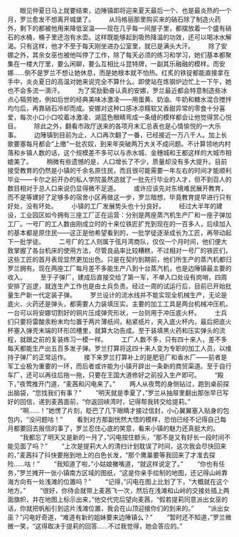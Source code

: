 　　眼见仲夏日马上就要结束，边陲镇即将迎来夏天最后一个、也是最炎热的一个月，罗兰愈发不想离开城堡了。
　　从玛格丽那里购买来的硝石除了制造火药外，剩下的都被他用来降低室温——现在几乎每一间屋子里，都摆放着一个盛有硝石的水桶，桶子里还泡有水壶。这样既能够起到吸热降温的功效，还可以喝冰水解渴。只有这样，他才不至于每天刚坐进办公室里，就已是满头大汗。
　　除了安娜之外，其余女巫也被他叫停了工作，除了每天必须的练习和学习，她们基本都聚集在一楼大厅里，要么闲聊，要么互相比斗昆特牌，一副其乐融融的模样。而安娜……倒不是罗兰不想让她休息，而是她根本就不怕热。红炙的铁锭都能直接拿在手中，炎炎夏日的高温对她来说完全不算什么。即使站在炼钢炉边忙上一下午，她也不会多流一滴汗。
　　为了奖励勤奋认真的安娜，罗兰最近都会特意制造些冰点心犒劳她，例如后世的经典美味冰激凌——用蛋黄、奶油、牛奶和糖水混合搅拌均匀后，再靠硝石冷却而成。安娜对这种口感冰凉糯软又香甜异常的零食十分喜爱，每次小口小口咬着冰激凌、湖蓝色眼睛弯成一条缝的模样都会让他觉得赏心悦目。
　　除此之外，翻看市政厅送来的各项月末汇总表也是心情愉悦的一大乐事。
　　边陲镇到目前为止，人口再次翻了一番，已经接近一万八千人。加上长歌要塞每月都会“上缴”一批农奴，到来年突破两万大关不成问题。不计算领地内村落和乡镇人数的话，这个规模差不多可以与赤水城、金穗城和王都这样的大城市相媲美了。
　　稍微有些遗憾的是，人口增长了不少，质量却没有多大提升。目前接受教育的仍然是小镇的千余名原住民，而且很可能需要一年左右的时间才能顺利毕业——卡尔之前开办的私人学院虽然造就了一批先行毕业的人才，但不到百人的数目相对于总人口来说仍显得微不足道。
　　或许应该先对东境难民展开教育，而不是等建好了足够多的宿舍小区再做这一步，罗兰暗想，毕竟教育提早进行只有好处，没有坏处。
　　小镇的工厂发展势头也十分良好。
　　经过大半年的建设，工业园区如今拥有三座工厂正在运营：分别是两座蒸汽机生产厂和一座子弹加工厂。一号厂的工人数由刚成立时的十来位铁匠扩充到现在的一百多人，后续加入的基本都是原住民——这正是他希望看到的，一批学徒逐渐成长为工匠，再带动起下一批学徒。
　　二号厂的工人则属于弦月湾商队，仅仅一个月时间，他们便大致掌握了各台机床的使用方法，尽管良品率比较糟糕，不过相对一号厂的铁匠们，这些工匠的首月表现显然更加出色。只是在契约到期前，他们所生产的蒸汽机都归罗兰拥有。现在两座工厂每月差不多能生产八到十台蒸汽机，也是边陲镇最主要的收入。
　　至于子弹厂，建成后直接交给了第一军，不单入口处设有岗哨，四周安排了巡逻，就连生产工作也是由士兵负责。经过一周的试运行后，目前已开始批量生产新一代定装子弹。
　　罗兰设计的流水线并不能实现全机械生产，无论是底火、火药还是弹头，都需要人力装填压实。主要的加工工具是两台机械冲压机，一台可以将安娜切割好的铜片压成弹壳形状，一台则用于冲压底火杯。
　　士兵们只要将雷酸汞粉末均匀置于两片薄纸间，粘紧纸片，夹入底火杯内，最后把底火杯塞入弹壳末端的环形凹槽里，就算大功告成。至于装填黑火药和压实弹头的流程，就跟之前的复装练习一模一样。
　　工厂人数不多，只有四十来人，差不多每天都能生产出五百多发子弹。罗兰打算将这四十来人变为专职的加工人员，以维持子弹厂的正常运作。
　　接下来罗兰打算补上的是肥皂厂和香水厂——前者是军工业极为重要的一环，而后者或许能为小镇开辟出一条新的商贸渠道。至于自行车厂，还可以再往后拖一拖，只要在王国大道修好之前投入生产即可。
　　“殿下，”夜莺推开门道，“麦茜和闪电来了。”
　　两人从夜莺的身侧钻过，跑到桌前探出脑袋，“您找我们有事？”
　　“明天就是季夏了，”罗兰从抽屉里翻出那张早已写好的回信，递到麦茜面前，“你返回峡湾时，记得帮我转交给提莉。”
　　“啊……！”她愣了片刻，眨巴了几下眼睛才接过信封，小心翼翼塞入贴身的包包内，“没问题咕！”
　　看到对方那副恍然大悟的模样，恐怕已经不记得自己每月都要回去报信的事了，罗兰忍住心底的笑意，看来小镇的魅力还真挺大的。
　　“我都忘了明天又是新的一月了，”闪电按住额头，“那不是又有好长一段时间不能见面了吗？”
　　“上次是提莉大人的清扫计划耽误了时间，这次我会尽快回来的，”麦茜抖了抖快要拖到地上的白色长发，“那个鹰巢要等我回来了才准去探险……咕！”
　　“我知道了啦，”小姑娘撇嘴道，“就这样说定了。”
　　“你也有任务，”罗兰摊开一张小镇南方区域的图纸，“这是你亲手绘制的地图，还记得山岭靠海方向有一处浅滩的位置吗？”
　　“记得，”闪电在图上比划了下，“大概就在这个地方。”
　　“很好，你待会就带上麦茜飞一次，然后在浅滩和山岭的交接处插上两面旗帜，并在地图上标示出来，”他交代完后望向麦茜，“假若提莉同意派出女巫的话，你就把帆船引到这片浅滩位置，我会在山顶迎接你们的到来的。”
　　“派出女巫？”闪电好奇道，“难道有新的姐妹要来边陲镇么？”
　　“暂时还不知道，”罗兰微微一笑，“这得取决于提莉的回答……不过我觉得，她会答应的。”